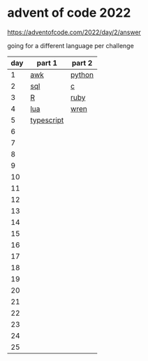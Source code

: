 # advent of code 2022

https://adventofcode.com/2022/day/2/answer

going for a different language per challenge

| day | part 1                   | part 2             |
| --- | ------------------------ | ------------------ |
| 1   | [awk](./d1/pt1)          | [python](./d1/pt2) |
| 2   | [sql](./d2/pt1)          | [c](./d2/pt2)      |
| 3   | [R](./d3/pt1)            | [ruby](./d3/pt2)   |
| 4   | [lua](./d4/pt1)          | [wren](./d4/pt2)   |
| 5   | [typescript]('./d5/pt1') |                    |
| 6   |                          |                    |
| 7   |                          |                    |
| 8   |                          |                    |
| 9   |                          |                    |
| 10  |                          |                    |
| 11  |                          |                    |
| 12  |                          |                    |
| 13  |                          |                    |
| 14  |                          |                    |
| 15  |                          |                    |
| 16  |                          |                    |
| 17  |                          |                    |
| 18  |                          |                    |
| 19  |                          |                    |
| 20  |                          |                    |
| 21  |                          |                    |
| 22  |                          |                    |
| 23  |                          |                    |
| 24  |                          |                    |
| 25  |                          |                    |
